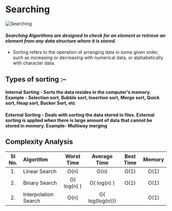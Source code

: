 # Searching

![Searching](https://github.com/nandanabhishek/Data-Structure/blob/main/Searching/searching.png)
#### *Searching Algorithms are designed to check for an element or retrieve an element from any data structure where it is stored.*
- Sorting refers to the operation of arranging data in some given order, such as increasing or decreasing with numerical data, or alphabetically with character data.

## Types of sorting :–
#### Internal Sorting - Sorts the data resides in the computer’s memory. Example - Selection sort, Bubble sort, Insertion sort, Merge sort, Quick sort, Heap sort, Bucker Sort, etc
#### External Sorting - Deals with sorting the data stored in files. External sorting is applied when there is large amount of data that cannot be stored in memory. Example- Multiway merging

## Complexity Analysis

| Sl No. | Algorithm | Worst Time | Average Time | Best Time | Memory |
| :---: | :--- | :---: | :---: | :---: | :---: 
| 1. | Linear Search | O(n) | O(n) | O(1) | O(1)|
| 2. | Binary Search | O( log(n) ) | O( log(n) ) | O(1) | O(1) |
| 2. | Interpolation Search | O(n) | O( log(log(n))) |  | O(1) |
